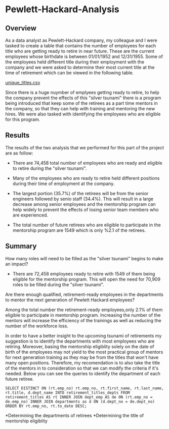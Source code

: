 # Pewlett-Hackard-Analysis


## Overview

As a data analyst as Pewlett-Hackard company, my colleague and I were tasked to create a table that contains the number of employees for each title who are getting ready to retire in near future. These are the current employees whose birthdate is between 01/01/1952 and 12/31/1955. Some of the employees held different title during their employment with the company and we were asked to determine their most current title at the time of retirement which can be viewed in the following table.

[unique_titles.csv](https://github.com/andiataleb/Pewlett-Hackard-Analysis/files/9758073/unique_titles.csv)


Since there is a huge nuymber of emplyees getting ready to retire, to help the company prevent the effects of this "silver tsunami" there is a program being introduced that keep some of the retirees as a part time mentors in the company, so that they can help with training and mentoring the new hires. We were also tasked with identifying the employees who are eligible for this program. 

## Results

The results of the two analysis that we performed for this part of the project are as follow:

- There are 74,458 total number of employees who are ready and eligible to retire during the "silver tsunami". 

- Many of the employees who are ready to retire held different positions during their time of employment at the company.

- The largest portion (35.7%) of the retirees will be from the senior engineers followed by senio staff (34.4%). This will result in a large decrease among senior employees and the mentorship program can help widely to prevent the effects of losing senior team members who are experienced.

- The total number of future retirees who are eligible to participate in the mentorship program are 1549 which is only %2.1 of the retirees.

## Summary

How many roles will need to be filled as the "silver tsunami" begins to make an impact?

- There are 72,458 employees ready to retire with 1549 of them being eligible for the mentorship program. This will open the need for 70,909 roles to be filled during the "silver tsunami".

Are there enough qualified, retirement-ready employees in the departments to mentor the next generation of Pewlett Hackard employees?

Among the total number the retirement-ready employees,only 2.1% of them eligible to participate in mentorship program. Increasing the number of the mentors will increase the efficiency of the trainings as well as reducing the number of the workforce loss.

In order to have a better insight to the upcoming tsunami of retirements my suggestion is to identify the departments with most employees who are retiring. Moreover, basing the mentorship eligiblity solely on the date of birth of the employees may not yield to the most practical group of mentors for next generation training as they may be from the titles that won't have many open positions. Therefore, my recomendation is to also take the title of the mentors in to consideration so that we can modify the criteria if it's needed.
Below you can see the queries to identify the department of each future retiree. 

`SELECT DISTINCT ON (rt.emp_no) rt.emp_no,
	rt.first_name,
	rt.last_name,
	rt.title,
	d.dept_name
INTO retirement_titles_depts
FROM retirement_titles AS rt
INNER JOIN dept_emp AS de
ON (rt.emp_no = de.emp_no)
INNER JOIN departments as d
ON (d.dept_no = de.dept_no)
ORDER BY rt.emp_no, rt.to_date DESC;`

*Determining the departments of retirees
*Determining the title of mentorship eligiblity
